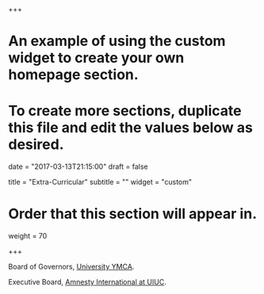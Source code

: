 +++
# An example of using the custom widget to create your own homepage section.
# To create more sections, duplicate this file and edit the values below as desired.

date = "2017-03-13T21:15:00"
draft = false

title = "Extra-Curricular"
subtitle = ""
widget = "custom"

# Order that this section will appear in.
weight = 70

+++

Board of Governors, [University YMCA](universityymca.org).

Executive Board, [Amnesty International at UIUC](https://www.facebook.com/AmnestyUIUC). 
